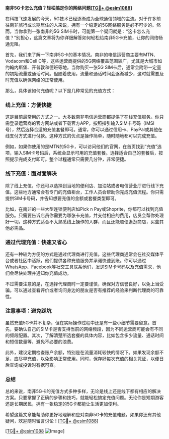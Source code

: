 **南非5G卡怎么充值？轻松搞定你的网络问题[[TG💪+ @esim1088](https://t.me/s/esim1088)]**

在科技飞速发展的今天，5G技术已经逐渐成为全球通信领域的主流。对于许多前往南非旅行或长期居住的人来说，拥有一个稳定的5G网络服务是必不可少的。然而，当你拿到一张南非的5G SIM卡时，可能第一个疑问就是：“这卡怎么充值？”别担心，这篇文章将为你详细解答如何轻松给南非5G卡充值，让你的网络畅通无阻。

首先，我们来了解一下南非5G卡的基本情况。南非的电信运营商主要有MTN、Vodacom和Cell C等，这些运营商提供的5G网络覆盖范围较广，尤其是大城市如约翰内斯堡、开普敦和德班等地。当你购买一张5G SIM卡后，通常会附带一定量的初始流量或通话时间。但随着使用，流量和通话时间会逐渐减少，这时就需要及时充值以确保网络的正常使用。

那么，具体该如何充值呢？以下是几种常见的充值方式：

### **线上充值：方便快捷**
这是目前最常用的方式之一。大多数南非电信运营商都提供了在线充值服务。你只需登录运营商的官方网站或者下载官方APP，按照指引输入SIM卡号码（IMSI号），然后选择合适的充值套餐即可。通常，你可以通过信用卡、PayPal或其他在线支付方式进行付款。这种方式的优点是操作简单，随时随地都可以完成充值。

例如，如果你使用的是MTN的5G卡，可以访问他们的官网，在首页找到“充值”选项，输入SIM卡号码后，系统会显示可用的充值套餐。选择适合自己的套餐后，按照提示完成支付即可。整个过程通常只需要几分钟，非常便捷。

### **线下充值：面对面解决**
除了线上充值，你还可以选择到当地的便利店、加油站或者电信营业厅进行线下充值。这些地方通常会有专门的充值柜台，工作人员会帮助你完成充值流程。你只需提供SIM卡号码，并告知想要充值的金额或套餐类型即可。

比如，在南非的一些大型连锁便利店如Pick n Pay或Shoprite，你都可以找到充值服务。只需要告诉店员你需要为哪张卡充值，并支付相应的费用，店员会帮你处理好一切。这种方式适合不太熟悉线上操作的人群，而且还能顺便逛逛商店，买些其他必需品。

### **通过代理充值：快速又省心**
还有一种较为方便的方式是通过代理商进行充值。这些代理商通常会在社交媒体平台或者社区中活跃，他们提供各种充值服务并承诺快速到账。你可以通过WhatsApp、Facebook等社交工具联系他们，发送SIM卡号码以及充值需求，他们会尽快处理并通知你充值成功。

不过需要注意的是，在选择代理商时一定要谨慎，确保对方信誉良好，以免上当受骗。可以通过查看评价或者询问身边的朋友是否有推荐的经验来判断代理商的可靠性。

### **注意事项：避免踩坑**
虽然充值5G卡并不复杂，但在实际操作过程中还是有一些小细节需要留意。首先，要确认自己的SIM卡是否支持当前的网络频段，因为不同运营商可能会有不同的频段配置。其次，了解清楚所选套餐的具体内容，比如包含多少流量、通话时间和短信数量等，避免不必要的浪费。

此外，建议定期检查账户余额，特别是在流量消耗较快的情况下。如果发现余额不足，应尽早充值，以免影响正常使用。同时，保存好每次充值的相关凭证，以便日后查询或投诉时有据可查。

### **总结**
总的来说，南非5G卡的充值方式多种多样，无论是线上还是线下都有相应的解决方案。只要掌握了正确的步骤和技巧，就能轻松搞定充值问题。无论你是短期游客还是长期居民，拥有一张稳定的5G卡都能让生活更加便利。

希望这篇文章能帮助你更好地理解和应对南非5G卡的充值难题。如果你还有其他疑问，欢迎随时留言讨论！[[TG💪+ @esim1088](https://t.me/s/esim1088)]

[[TG💪+ @esim1088](https://t.me/s/esim1088) ![Image](https://i.postimg.cc/4NQfJmqS/Snipaste-2025-05-13-00-14-12.png)]